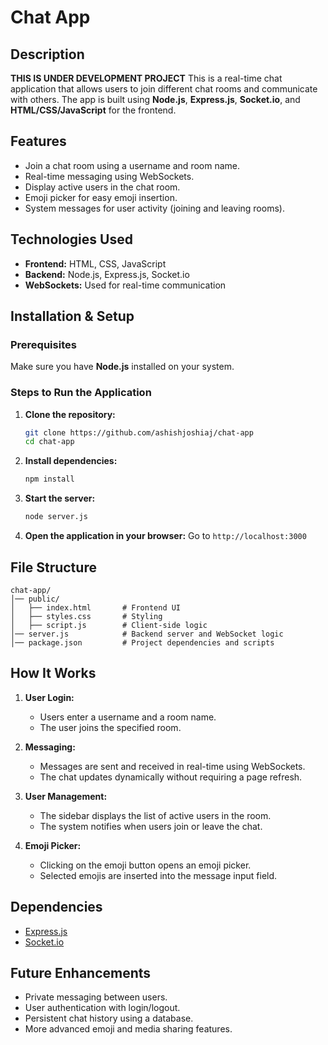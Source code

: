 # Chat App


## Description
**THIS IS UNDER DEVELOPMENT PROJECT**
This is a real-time chat application that allows users to join different chat rooms and communicate with others. The app is built using **Node.js**, **Express.js**, **Socket.io**, and **HTML/CSS/JavaScript** for the frontend.

## Features
- Join a chat room using a username and room name.
- Real-time messaging using WebSockets.
- Display active users in the chat room.
- Emoji picker for easy emoji insertion.
- System messages for user activity (joining and leaving rooms).

## Technologies Used
- **Frontend:** HTML, CSS, JavaScript
- **Backend:** Node.js, Express.js, Socket.io
- **WebSockets:** Used for real-time communication

## Installation & Setup
### Prerequisites
Make sure you have **Node.js** installed on your system.

### Steps to Run the Application
1. **Clone the repository:**
   ```sh
   git clone https://github.com/ashishjoshiaj/chat-app
   cd chat-app
   ```

2. **Install dependencies:**
   ```sh
   npm install
   ```

3. **Start the server:**
   ```sh
   node server.js
   ```

4. **Open the application in your browser:**
   Go to `http://localhost:3000`

## File Structure
```
chat-app/
│── public/
│   ├── index.html       # Frontend UI
│   ├── styles.css       # Styling
│   ├── script.js        # Client-side logic
│── server.js            # Backend server and WebSocket logic
│── package.json         # Project dependencies and scripts
```

## How It Works
1. **User Login:**
   - Users enter a username and a room name.
   - The user joins the specified room.

2. **Messaging:**
   - Messages are sent and received in real-time using WebSockets.
   - The chat updates dynamically without requiring a page refresh.

3. **User Management:**
   - The sidebar displays the list of active users in the room.
   - The system notifies when users join or leave the chat.

4. **Emoji Picker:**
   - Clicking on the emoji button opens an emoji picker.
   - Selected emojis are inserted into the message input field.

## Dependencies
- [Express.js](https://expressjs.com/)
- [Socket.io](https://socket.io/)

## Future Enhancements
- Private messaging between users.
- User authentication with login/logout.
- Persistent chat history using a database.
- More advanced emoji and media sharing features.
